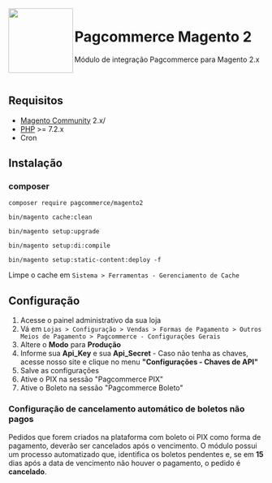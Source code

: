 <img src="https://avatars.githubusercontent.com/u/128087947?s=400&u=f71900b26de86f2942b40c8c4e9d0d70df39b3d8&v=4&s=200" width="127px" height="127px" align="left"/>

# Pagcommerce Magento 2

Módulo de integração Pagcommerce para Magento 2.x

<br>

## Requisitos

- [Magento Community](https://magento.com/products/community-edition) 2.x/
- [PHP](http://php.net) >= 7.2.x
- Cron

## Instalação

### composer

```
composer require pagcommerce/magento2
```
```
bin/magento cache:clean
```

```
bin/magento setup:upgrade
```

```
bin/magento setup:di:compile
```

```
bin/magento setup:static-content:deploy -f 
```

Limpe o cache em `Sistema > Ferramentas - Gerenciamento de Cache`


## Configuração

1. Acesse o painel administrativo da sua loja
2. Vá em `Lojas > Configuração > Vendas > Formas de Pagamento > Outros Meios de Pagamento > Pagcommerce - Configurações Gerais`
3. Altere o **Modo** para **Produção**
4. Informe sua **Api_Key** e sua **Api_Secret** - Caso não tenha as chaves, acesse nosso site e clique no menu **"Configurações - Chaves de API"**
5. Salve as configurações
6. Ative o PIX na sessão "Pagcommerce PIX"
7. Ative o Boleto na sessão "Pagcommerce Boleto"

### Configuração de cancelamento automático de boletos não pagos

Pedidos que forem criados na plataforma com boleto oi PIX como forma de pagamento,
deverão ser cancelados após o vencimento. O módulo possui um processo
automatizado que, identifica os boletos pendentes e, se em **15** dias após a
data de vencimento não houver o pagamento, o pedido é **cancelado**.
